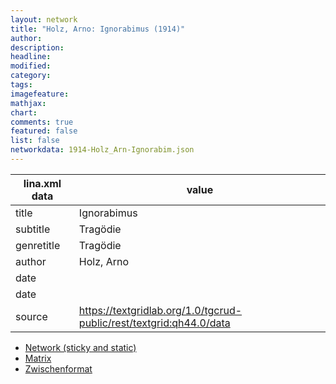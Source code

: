 ```yaml
---
layout: network
title: "Holz, Arno: Ignorabimus (1914)"
author:
description:
headline:
modified:
category:
tags:
imagefeature: 
mathjax: 
chart: 
comments: true
featured: false
list: false
networkdata: 1914-Holz_Arn-Ignorabim.json
---
```

lina.xml data  | value
------------- | -------------
title|Ignorabimus
subtitle|Tragödie
genretitle|Tragödie
author|Holz, Arno
date|
date|
source|https://textgridlab.org/1.0/tgcrud-public/rest/textgrid:qh44.0/data


* [Network (sticky and static)](/network390)
* [Matrix](/matrix390)
* [Zwischenformat](/lina390 )
